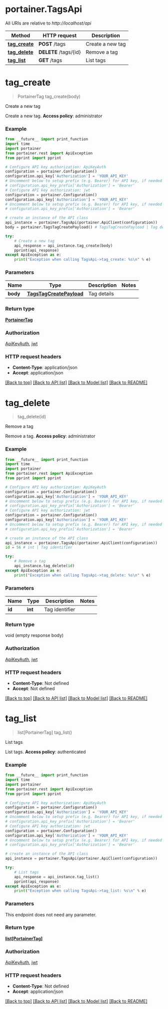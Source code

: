 # portainer.TagsApi

All URIs are relative to *http://localhost/api*

Method | HTTP request | Description
------------- | ------------- | -------------
[**tag_create**](TagsApi.md#tag_create) | **POST** /tags | Create a new tag
[**tag_delete**](TagsApi.md#tag_delete) | **DELETE** /tags/{id} | Remove a tag
[**tag_list**](TagsApi.md#tag_list) | **GET** /tags | List tags


# **tag_create**
> PortainerTag tag_create(body)

Create a new tag

Create a new tag. **Access policy**: administrator

### Example
```python
from __future__ import print_function
import time
import portainer
from portainer.rest import ApiException
from pprint import pprint

# Configure API key authorization: ApiKeyAuth
configuration = portainer.Configuration()
configuration.api_key['Authorization'] = 'YOUR_API_KEY'
# Uncomment below to setup prefix (e.g. Bearer) for API key, if needed
# configuration.api_key_prefix['Authorization'] = 'Bearer'
# Configure API key authorization: jwt
configuration = portainer.Configuration()
configuration.api_key['Authorization'] = 'YOUR_API_KEY'
# Uncomment below to setup prefix (e.g. Bearer) for API key, if needed
# configuration.api_key_prefix['Authorization'] = 'Bearer'

# create an instance of the API class
api_instance = portainer.TagsApi(portainer.ApiClient(configuration))
body = portainer.TagsTagCreatePayload() # TagsTagCreatePayload | Tag details

try:
    # Create a new tag
    api_response = api_instance.tag_create(body)
    pprint(api_response)
except ApiException as e:
    print("Exception when calling TagsApi->tag_create: %s\n" % e)
```

### Parameters

Name | Type | Description  | Notes
------------- | ------------- | ------------- | -------------
 **body** | [**TagsTagCreatePayload**](TagsTagCreatePayload.md)| Tag details | 

### Return type

[**PortainerTag**](PortainerTag.md)

### Authorization

[ApiKeyAuth](../README.md#ApiKeyAuth), [jwt](../README.md#jwt)

### HTTP request headers

 - **Content-Type**: application/json
 - **Accept**: application/json

[[Back to top]](#) [[Back to API list]](../README.md#documentation-for-api-endpoints) [[Back to Model list]](../README.md#documentation-for-models) [[Back to README]](../README.md)

# **tag_delete**
> tag_delete(id)

Remove a tag

Remove a tag. **Access policy**: administrator

### Example
```python
from __future__ import print_function
import time
import portainer
from portainer.rest import ApiException
from pprint import pprint

# Configure API key authorization: ApiKeyAuth
configuration = portainer.Configuration()
configuration.api_key['Authorization'] = 'YOUR_API_KEY'
# Uncomment below to setup prefix (e.g. Bearer) for API key, if needed
# configuration.api_key_prefix['Authorization'] = 'Bearer'
# Configure API key authorization: jwt
configuration = portainer.Configuration()
configuration.api_key['Authorization'] = 'YOUR_API_KEY'
# Uncomment below to setup prefix (e.g. Bearer) for API key, if needed
# configuration.api_key_prefix['Authorization'] = 'Bearer'

# create an instance of the API class
api_instance = portainer.TagsApi(portainer.ApiClient(configuration))
id = 56 # int | Tag identifier

try:
    # Remove a tag
    api_instance.tag_delete(id)
except ApiException as e:
    print("Exception when calling TagsApi->tag_delete: %s\n" % e)
```

### Parameters

Name | Type | Description  | Notes
------------- | ------------- | ------------- | -------------
 **id** | **int**| Tag identifier | 

### Return type

void (empty response body)

### Authorization

[ApiKeyAuth](../README.md#ApiKeyAuth), [jwt](../README.md#jwt)

### HTTP request headers

 - **Content-Type**: Not defined
 - **Accept**: Not defined

[[Back to top]](#) [[Back to API list]](../README.md#documentation-for-api-endpoints) [[Back to Model list]](../README.md#documentation-for-models) [[Back to README]](../README.md)

# **tag_list**
> list[PortainerTag] tag_list()

List tags

List tags. **Access policy**: authenticated

### Example
```python
from __future__ import print_function
import time
import portainer
from portainer.rest import ApiException
from pprint import pprint

# Configure API key authorization: ApiKeyAuth
configuration = portainer.Configuration()
configuration.api_key['Authorization'] = 'YOUR_API_KEY'
# Uncomment below to setup prefix (e.g. Bearer) for API key, if needed
# configuration.api_key_prefix['Authorization'] = 'Bearer'
# Configure API key authorization: jwt
configuration = portainer.Configuration()
configuration.api_key['Authorization'] = 'YOUR_API_KEY'
# Uncomment below to setup prefix (e.g. Bearer) for API key, if needed
# configuration.api_key_prefix['Authorization'] = 'Bearer'

# create an instance of the API class
api_instance = portainer.TagsApi(portainer.ApiClient(configuration))

try:
    # List tags
    api_response = api_instance.tag_list()
    pprint(api_response)
except ApiException as e:
    print("Exception when calling TagsApi->tag_list: %s\n" % e)
```

### Parameters
This endpoint does not need any parameter.

### Return type

[**list[PortainerTag]**](PortainerTag.md)

### Authorization

[ApiKeyAuth](../README.md#ApiKeyAuth), [jwt](../README.md#jwt)

### HTTP request headers

 - **Content-Type**: Not defined
 - **Accept**: application/json

[[Back to top]](#) [[Back to API list]](../README.md#documentation-for-api-endpoints) [[Back to Model list]](../README.md#documentation-for-models) [[Back to README]](../README.md)

